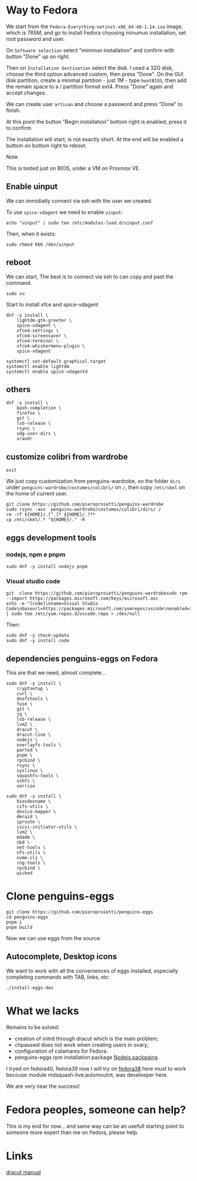 # Way to Fedora

We start from the `Fedora-Everything-netinst-x86_64-40-1.14.iso` image, which is 765M, and go to install Fedora choosing minumun installation, set root password and user. 

On `Software selection` select "minimun installation" and confirm with button "Done" up on right.

Then on `Installation destination` select the disk. I used a 32G disk, choose the third option advanced custom, then press "Done". On the GUI disk partition, create a minimal partition - just 1M - type `bootBIOS`, then add the remain space to a / partition format ext4.  Press "Done" again and accept changes.

We can create user `artisan` and choose a password and press "Done" to finish.

At this point the button "Begin installation" bottom right is enabled, press it to confirm.

The installation will start, is not exactly short. At the end will be enabled a buttom on bottom right to reboot.

> [!NOTE]
> This is tested just on BIOS, under a VM on Proxmox VE.

## Enable uinput
We can immidiatly connect via ssh with the user we created.

To use `spice-vdagent` we need to enable `uinput`:

```
echo "uinput" | sudo tee /etc/modules-load.d/uinput.conf
```

Then, when it exists:

```
sudo chmod 666 /dev/uinput
```
## reboot
We can start, The best is to connect via ssh to can copy and past the command. 

```
sudo su
```

Start to install xfce and spice-vdagent

```
dnf -y install \
    lightdm-gtk-greeter \
    spice-vdagent \
    xfce4-settings \
    xfce4-screensaver \
    xfce4-terminal \
    xfce4-whiskermenu-plugin \
    spice-vdagent

systemctl set-default graphical.target 
systemctl enable lightdm
systemctl enable spice-vdagentd

```
## others
```
dnf -y install \
    bash-completion \
    firefox \
    git \
    lsb-release \
    rsync \
    xdg-user-dirs \
    xrandr 

```

## customize colibri from wardrobe
```
exit
```

We just copy customization from penguins-wardrobe, on the folder `dirs` under `penguins-wardrobe/costumes/colibri/` on `/`, then copy `/etc/skel` on the home of current user.

```
git clone https://github.com/pieroproietti/penguins-wardrobe
sudo rsync -avx  penguins-wardrobe/costumes/colibri/dirs/ /
rm -rf ${HOME}/.[^.]* ${HOME}/.??*
cp /etc/skel/.* "${HOME}/." -R

```

## eggs development tools

### nodejs, npm e pnpm
```
sudo dnf -y install nodejs pnpm

```

### Visual studio code
```
git  clone https://github.com/pieroproietti/penguins-wardrobesudo rpm --import https://packages.microsoft.com/keys/microsoft.asc
echo -e "[code]\nname=Visual Studio Code\nbaseurl=https://packages.microsoft.com/yumrepos/vscode\nenabled=1\ngpgcheck=1\ngpgkey=https://packages.microsoft.com/keys/microsoft.asc" | sudo tee /etc/yum.repos.d/vscode.repo > /dev/null

```
Then: 
```
sudo dnf -y check-update
sudo dnf -y install code

```

## dependencies penguins-eggs on Fedora
This are that we need, almost complete... 

```
sudo dnf -y install \
    cryptsetup \
    curl \
    dosfstools \
    fuse \
    git \
    jq \
    lsb-release \
    lvm2 \
    dracut \
    dracut-live \
    nodejs \
    overlayfs-tools \
    parted \
    pnpm \
    rpcbind \
    rsync \
    syslinux \
    squashfs-tools \
    sshfs \
    xorriso

sudo dnf -y install \
	biosdevname \
	cifs-utils \
	device-mapper \
	dmraid \
	iproute \
	iscsi-initiator-utils \
	lvm2 \
	mdadm \
	nbd \
	net-tools \
	nfs-utils \
	nvme-cli \
	rng-tools \
	rpcbind \
	wicked

```

# Clone penguins-eggs
```
git clone https://github.com/pieroproietti/penguins-eggs
cd penguins-eggs
pnpm i
pnpm build

```

Now we can use eggs from the source:

## Autocomplete, Desktop icons
We want to work with all the conveniences of eggs installed, especially completing commands with TAB, links, etc:
```
./install-eggs-dev

```

# What we lacks

Remains to be solved:
* creation of initrd through dracut which is the main problem;
* chpasswd does not work when creating users in ovary;
* configuration of calamares for Fedora.
* penguins-eggs rpm installation package [Nodejs packaging](https://docs.fedoraproject.org/en-US/packaging-guidelines/Node.js/).

I tryed on fedora40, fedora39 now I will try on [fedora38](https://archives.fedoraproject.org/pub/archive/fedora/linux/releases/36/Everything/x86_64/iso/) here must to work becouse module mdsquash-live;automoutnt, was develoeper here.

We are very near the success!

# Fedora peoples, someone can help? 
This is my end for now... and same way can be an usefull starting point to someone more expert than me on Fedora, please help.


# Links
[dracut manual](https://github.com/dracutdevs/dracut/blob/master/man/dracut.usage.asc)